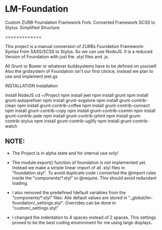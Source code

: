 LM-Foundation
=============

Custom ZURB-Foundation Framework Fork. Converted Framework SCSS to Stylus. Simplified Structure.

=============

This project is a manual conversion of ZURBs Foundation Framework-Syntax from SASS/SCSS to Stylus. So we can use NodeJS.
It is a reduced Version of Foundation with just the .styl files and .js.

All Grunt or Bower or whatever buildsystems have to be defined on yourself. Also the gridsystem of Foundation isn't our first choice, instead we plan to use and implement jeet.gs

INSTALLATION
Installation

Install NodeJS
cd ~/Project
npm install jeet
npm install grunt
npm install grunt-autoprefixer
npm install grunt-svgstore
npm install grunt-contrib-clean
npm install grunt-contrib-coffee
npm install grunt-contrib-connect
npm install grunt-contrib-copy
npm install grunt-contrib-cssmin
npm install grunt-contrib-jade
npm install grunt-contrib-jshint
npm install grunt-contrib-stylus
npm install grunt-contrib-uglify
npm install grunt-contrib-watch


NOTE:
-----------
- The Project is in alpha state and for internal use only!

- The module.export() function of foundation is not implemented yet. Instead we make a simple linear import of all .styl files in "foundation.styl". To avoid duplicate code i converted the @import rules inside the "components/*.styl" to @require. This should avoid redundant loading.

- I also removed the predefined !default variables from the "components/*.styl" files. Alle default values are stored in "_global/lm-foundation/_settings.styl". Overrides can be done in "custom/_settings.styl"

- I changed the indentation to 4 spaces instead of 2 spaces. This settings proved to be the best coding environment for me using large displays.
